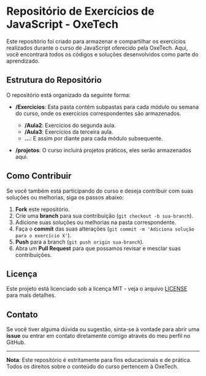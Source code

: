 # Repositório de Exercícios de JavaScript - OxeTech

Este repositório foi criado para armazenar e compartilhar os exercícios realizados durante o curso de JavaScript oferecido pela OxeTech. Aqui, você encontrará todos os códigos e soluções desenvolvidos como parte do aprendizado.

## Estrutura do Repositório

O repositório está organizado da seguinte forma:

- **/Exercicios**: Esta pasta contém subpastas para cada módulo ou semana do curso, onde os exercícios correspondentes são armazenados.
  - **/Aula2**: Exercícios do segunda aula.
  - **/Aula3**: Exercícios da terceira aula.
  - **...**: E assim por diante para cada módulo subsequente.

- **/projetos**: O curso incluirá projetos práticos, eles serão armazenados aqui.

## Como Contribuir

Se você também está participando do curso e deseja contribuir com suas soluções ou melhorias, siga os passos abaixo:

1. **Fork** este repositório.
2. Crie uma **branch** para sua contribuição (`git checkout -b sua-branch`).
3. Adicione suas soluções ou melhorias na pasta correspondente.
4. Faça o **commit** das suas alterações (`git commit -m 'Adiciona solução para o exercício X'`).
5. **Push** para a branch (`git push origin sua-branch`).
6. Abra um **Pull Request** para que possamos revisar e mesclar suas contribuições.

## Licença

Este projeto está licenciado sob a licença MIT - veja o arquivo [LICENSE](LICENSE) para mais detalhes.

## Contato

Se você tiver alguma dúvida ou sugestão, sinta-se à vontade para abrir uma **issue** ou entrar em contato diretamente comigo através do meu perfil no GitHub.

---

**Nota**: Este repositório é estritamente para fins educacionais e de prática. Todos os direitos sobre o conteúdo do curso pertencem à OxeTech.
